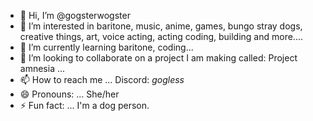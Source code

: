 - 👋 Hi, I’m @gogsterwogster
- 👀 I’m interested in baritone, music, anime, games, bungo stray dogs, creative things, art, voice acting, acting coding, building and more....
- 🌱 I’m currently learning baritone, coding...
- 💞️ I’m looking to collaborate on a project I am making called: Project amnesia ...
- 📫 How to reach me ... Discord: _gogless_
- 😄 Pronouns: ... She/her
- ⚡ Fun fact: ... I'm a dog person.

<!---
gogsterwogster/gogsterwogster is a ✨ special ✨ repository because its `README.md` (this file) appears on your GitHub profile.
You can click the Preview link to take a look at your changes.
--->

